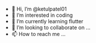 - 👋 Hi, I’m @ketulpatel01
- 👀 I’m interested in coding
- 🌱 I’m currently learning flutter
- 💞️ I’m looking to collaborate on ...
- 📫 How to reach me ...

<!---
ketulpatel01/ketulpatel01 is a ✨ special ✨ repository because its `README.md` (this file) appears on your GitHub profile.
You can click the Preview link to take a look at your changes.
--->
